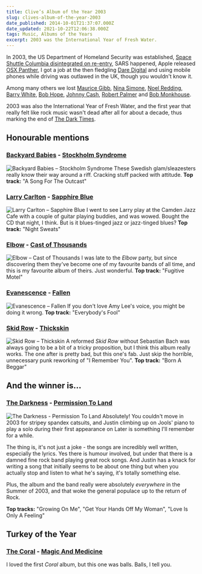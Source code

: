 ```yaml
---
title: Clive’s Album of the Year 2003
slug: clives-album-of-the-year-2003
date_published: 2014-10-01T21:37:07.000Z
date_updated: 2021-10-22T12:06:38.000Z
tags: Music, Albums of the Years
excerpt: 2003 was the International Year of Fresh Water.
---
```


In 2003, the US Department of Homeland Security was established, [Space Shuttle Columbia disintegrated on re-entry](http://en.wikipedia.org/wiki/Space_Shuttle_Columbia_disaster), SARS happened, Apple released [OSX Panther](http://en.wikipedia.org/wiki/Mac_OS_X_Panther), I got a job at the then fledgling [Dare Digital](http://www.thisisdare.com) and using mobile phones while driving was outlawed in the UK, though you wouldn't know it.

Among many others we lost [Maurice Gibb](http://en.wikipedia.org/wiki/Maurice_Gibb), [Nina Simone](http://en.wikipedia.org/wiki/Nina_Simone), [Noel Redding](http://en.wikipedia.org/wiki/Noel_Redding), [Barry White](http://en.wikipedia.org/wiki/Barry_White), [Bob Hope](http://en.wikipedia.org/wiki/Bob_Hope), [Johnny Cash](http://en.wikipedia.org/wiki/Johnny_Cash), [Robert Palmer](http://en.wikipedia.org/wiki/Robert_Palmer_(singer)) and [Bob Monkhouse](http://en.wikipedia.org/wiki/Bob_Monkhouse).

2003 was also the International Year of Fresh Water, and the first year that really felt like rock music wasn't dead after all for about a decade, thus marking the end of [The Dark Times](/the-dark-times/).

## Honourable mentions

### [Backyard Babies](http://www.backyardbabies.com/) - [Stockholm Syndrome](http://www.amazon.co.uk/Stockholm-Syndrome-Backyard-Babies/dp/B0000TAPM4/)

![Backyard Babies – Stockholm Syndrome](/public/images/2020/06/backyard-babies_stockholm-syndrome.jpg) These Swedish glam/sleazesters really know their way around a riff. Cracking stuff packed with attitude. **Top track:** "A Song For The Outcast"

### [Larry Carlton](http://www.larrycarlton.com/) - [Sapphire Blue](http://www.amazon.co.uk/Sapphire-Blue-Larry-Carlton/dp/B00012FX54/)

![Larry Carlton – Sapphire Blue](/public/images/2020/06/larry-carlton_sapphire-blue.jpg) I went to see Larry play at the Camden Jazz Cafe with a couple of guitar playing buddies, and was wowed. Bought the CD that night, I think. But is it blues-tinged jazz or jazz-tinged blues? **Top track:** "Night Sweats"

### [Elbow](http://elbow.co.uk/) - [Cast of Thousands](http://www.amazon.co.uk/Cast-Thousands-Elbow/dp/B00009NQZC/)

![Elbow – Cast of Thousands](/public/images/2020/06/elbow_cast-of-thousands.jpg) I was late to the *Elbow* party, but since discovering them they've become one of my favourite bands of all time, and this is my favourite album of theirs. Just wonderful. **Top track:** "Fugitive Motel"

### [Evanescence](http://www.evanescence.com/) - [Fallen](http://www.amazon.co.uk/Fallen-Evanescence/dp/B00019GG1M/)

![Evanescence – Fallen](/public/images/2020/06/evanescence_fallen.jpg) If you don't love Amy Lee's voice, you might be doing it wrong. **Top track:** "Everybody's Fool"

### [Skid Row](http://www.skidrow.com/) - [Thickskin](http://www.amazon.co.uk/Thickskin-Skid-Row/dp/B0000AP6KG/)

![Skid Row – Thickskin](/public/images/2020/06/skid-row_thickskin.jpg) A reformed *Skid Row* without Sebastian Bach was always going to be a bit of a tricky proposition, but I think this album really works. The one after is pretty bad, but this one's fab. Just skip the horrible, unnecessary punk reworking of "I Remember You". **Top track:** "Born A Beggar"

## And the winner is…

### [The Darkness](http://www.theactualdarkness.com) - [Permission To Land](http://www.amazon.co.uk/Permission-Land-Darkness/dp/B0000A0C4U/)
![The Darkness - Permission To Land](/public/images/2020/06/the-darkness_permission-to-land.jpeg)
Absolutely! You couldn't move in 2003 for stripey spandex catsuits, and Justin climbing up on Jools' piano to play a solo during their first appearance on Later is something I'll remember for a while.

The thing is, it's not just a joke - the songs are incredibly well written, especially the lyrics. Yes there is humour involved, but under that there is a damned fine rock band playing great rock songs. And Justin has a knack for writing a song that initially seems to be about one thing but when you actually stop and listen to what he's saying, it's totally something else.

Plus, the album and the band really were absolutely *everywhere* in the Summer of 2003, and that woke the general populace up to the return of Rock.

**Top tracks:** "Growing On Me", "Get Your Hands Off My Woman", "Love Is Only A Feeling"

## Turkey of the Year

### [The Coral](http://www.thecoral.co.uk/) - [Magic And Medicine](http://www.amazon.co.uk/Magic-Medicine-Coral/dp/B0000A0UB1/)

I loved the first *Coral* album, but this one was balls. Balls, I tell you.
